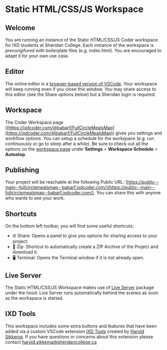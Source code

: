 # Static HTML/CSS/JS Workspace  
## Welcome  
You are running an instance of the Static HTML/CSS/JS Coder workspace for IXD students at Sheridan College. Each instance of the workspace is precongifured with boilerplate files (e.g. index.html). You are encouraged to adapt it for your own use case. 
## Editor
The online editor is a [browser-based version of VSCode](https://github.com/coder/code-server). Your workspace will keep running even if you close this window. You may share access to this editor (see the Share options below) but a Sheridan login is required.
## Workspace 
The Coder Workspace page ([https://ixdcoder.com/@babarf/FullCircleMealsMap](https://ixdcoder.com/@babarf/FullCircleMealsMap)) gives you settings and workflow options. You can setup a schedule for the workspace (e.g. run continuously or go to sleep after a while). Be sure to check out all the options on the [workspace page](https://ixdcoder.com/@babarf/FullCircleMealsMap) under **Settings** > **Workspace Schedule** > **Autostop**.
## Publishing
Your project will be reachable at the following Public URL:
[https://public--main--fullcirclemealsmap--babarf.ixdcoder.com/](https://public--main--fullcirclemealsmap--babarf.ixdcoder.com/). You can share this with anyone who wants to see your work. 
## Shortcuts
On the bottom left toolbar, you will find some useful shortcuts:
- 🌐 Share: Opens a panel to give you options for sharing access to your project. 
- 📂 Zip: Shortcut to automatically create a ZIP Archive of the Project and download it. 
- 🖥️ Terminal: Opens the Terminal window if it is not already open.
## Live Server 
The Static HTML/CSS/JS Workspace makes use of [Live Server](https://www.npmjs.com/package/live-server) package under the hood. Live Server runs automatically behind the scenes as soon as the workspace is started. 
## IXD Tools
This workspace includes some extra buttons and features that have been added via a custom VSCode extension [IXD Tools](https://bender.sheridanc.on.ca/sikkemha/ixd-tools) created by [Harold Sikkema](https://nsitu.ca). If you have questions or concerns about this extension please contact [harold.sikkema@sheridancollege.ca](harold.sikkema@sheridancollege.ca)

